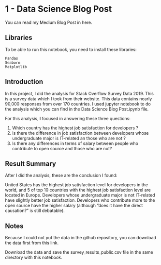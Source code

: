 # 1 - Data Science Blog Post

You can read my Medium Blog Post in here.
## Libraries

To be able to run this notebook, you need to install these libraries:

    Pandas
    Seaborn
    Matplotlib

## Introduction

In this project, I did the analysis for Stack Overflow Survey Data 2019. This is a survey data which I took from their website. This data contains nearly 90,000 responses from over 170 countries. I used jupyter notebook to do the analysis which you can find in the Data Science Blog Post.ipynb file.

For this analysis, I focused in answering these three questions:

   1. Which country has the highest job satisfaction for developers ?
   2. Is there the difference in job satisfaction between developers whose undergraduate major is IT-related an those who are       not ?
   3. Is there any differences in terms of salary between people who contribute to open source and those who are not?

## Result Summary

After I did the analysis, these are the conclusion I found:

United States has the highest job satisfaction level for developers in the world, and 5 of top 10 countries with the highest job satisfaction level are located in Europe.
    Developers whose undergraduate major is not IT-related have slightly better job satisfaction.
    Developers who contribute more to the open source have the higher salary (although ”does it have the direct causation?” is still debatable).

## Notes

Because I could not put the data in the github repository, you can download the data first from this link.

Download the data and save the survey_results_public.csv file in the same directory with this notebook.
